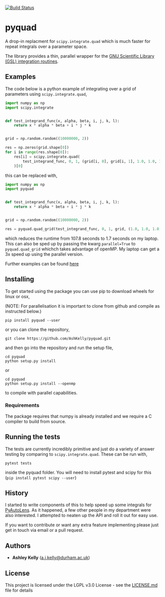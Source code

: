 [![Build Status](https://travis-ci.com/AshKelly/pyquad.svg?branch=master)](https://travis-ci.com/AshKelly/pyquad)

# pyquad

A drop-in replacment for `scipy.integrate.quad` which is much faster for repeat
integrals over a parameter space.

The library provides a thin, parallel wrapper for the [GNU Scientific Library (GSL)
integration routines](https://www.gnu.org/software/gsl/).

## Examples

The code below is a python example of integrating over a grid of parameters
using `scipy.integrate.quad`,

```python
import numpy as np
import scipy.integrate


def test_integrand_func(x, alpha, beta, i, j, k, l):
    return x * alpha * beta + i * j * k


grid = np.random.random((10000000, 2))

res = np.zeros(grid.shape[0])
for i in range(res.shape[0]):
    res[i] = scipy.integrate.quad(
        test_integrand_func, 0, 1, (grid[i, 0], grid[i, 1], 1.0, 1.0, 1.0, 1.0)
    )[0]
```

this can be replaced with,

```python
import numpy as np
import pyquad


def test_integrand_func(x, alpha, beta, i, j, k, l):
    return x * alpha * beta + i * j * k


grid = np.random.random((10000000, 2))

res = pyquad.quad_grid(test_integrand_func, 0, 1, grid, (1.0, 1.0, 1.0, 1.0))
```

which reduces the runtime from 107.8 seconds to 1.7 seconds on my laptop. This
can also be sped up by passing the kwarg `parallel=True` to `pyquad.quad_grid`
whichch takes advantage of openMP. My laptop can get a 3x speed up using the
parallel version.

Further examples can be found [here](https://github.com/AshKelly/pyquad/blob/master/examples/jupyter_example.ipynb)

## Installing

To get started using the package you can use pip
to download wheels for linux or osx,

(NOTE: For parallelisation it is important to clone
from github and compile as instructed below.)


```
pip install pyquad --user
```

or you can clone the repository,

```
git clone https://github.com/AshKelly/pyquad.git
```

and then go into the repository and run the setup file,

```
cd pyquad
python setup.py install
```

or

```
cd pyquad
python setup.py install --openmp
```

to compile with parallel capabilities.

### Requirements

The package requires that numpy is already installed and we require a C
compiler to build from source.

## Running the tests

The tests are currently incredibly primitive and just do a variety of answer
testing by comparing to `scipy.integrate.quad`. These can be run with,

```
pytest tests
```

inside the pyquad folder. You will need to install pytest and scipy for this
(`pip install pytest scipy --user`)

## History

I started to write components of this to help speed up some integrals for
[PyAutoLens](https://github.com/Jammy2211/PyAutoLens/). As it happened, a few
other people in my department were also interested. I attempted to neaten up
the API and roll it out for easy use.

If you want to contribute or want any extra feature implementing please just
get in touch via email or a pull request.

## Authors

* **Ashley Kelly** (a.j.kelly@durham.ac.uk)

## License

This project is licensed under the LGPL v3.0 License - see the
[LICENSE.md](LICENSE.md) file for details
